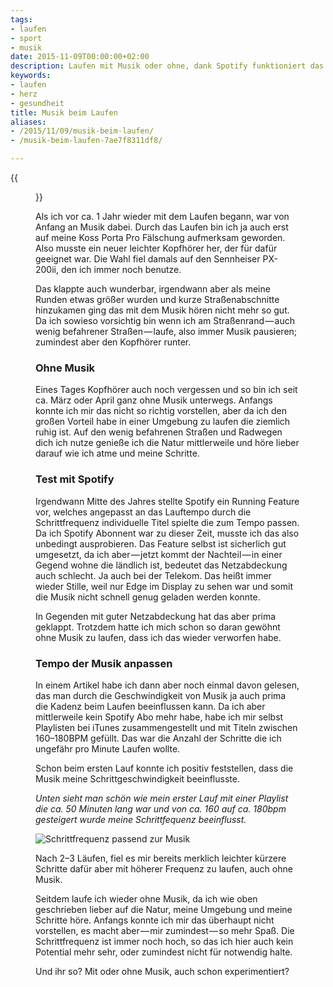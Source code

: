 ```yaml
---
tags:
- laufen
- sport
- musik
date: 2015-11-09T00:00:00+02:00
description: Laufen mit Musik oder ohne, dank Spotify funktioniert das mit ganz gut für mich, auch ohne.
keywords:
- laufen
- herz
- gesundheit
title: Musik beim Laufen
aliases:
- /2015/11/09/musik-beim-laufen/
- /musik-beim-laufen-7ae7f8311df8/

---
```


{{<figure src="https://cdn-images-1.medium.com/max/1600/0*rPm7aFS7g08GN5-w.jpg" caption="Meine aktuelle Laufausrüstung">}}

Als ich vor ca. 1 Jahr wieder mit dem Laufen begann, war von Anfang an Musik dabei. Durch das Laufen bin ich ja auch erst auf meine Koss Porta Pro Fälschung aufmerksam geworden. Also musste ein neuer leichter Kopfhörer her, der für dafür geeignet war. Die Wahl fiel damals auf den Sennheiser PX-200ii, den ich immer noch benutze.

Das klappte auch wunderbar, irgendwann aber als meine Runden etwas größer wurden und kurze Straßenabschnitte hinzukamen ging das mit dem Musik hören nicht mehr so gut. Da ich sowieso vorsichtig bin wenn ich am Straßenrand — auch wenig befahrener Straßen — laufe, also immer Musik pausieren; zumindest aber den Kopfhörer runter.

### Ohne Musik

Eines Tages Kopfhörer auch noch vergessen und so bin ich seit ca. März oder April ganz ohne Musik unterwegs. Anfangs konnte ich mir das nicht so richtig vorstellen, aber da ich den großen Vorteil habe in einer Umgebung zu laufen die ziemlich ruhig ist. Auf den wenig befahrenen Straßen und Radwegen dich ich nutze genieße ich die Natur mittlerweile und höre lieber darauf wie ich atme und meine Schritte.

### Test mit Spotify

Irgendwann Mitte des Jahres stellte Spotify ein Running Feature vor, welches angepasst an das Lauftempo durch die Schrittfrequenz individuelle Titel spielte die zum Tempo passen. Da ich Spotify Abonnent war zu dieser Zeit, musste ich das also unbedingt ausprobieren. Das Feature selbst ist sicherlich gut umgesetzt, da ich aber — jetzt kommt der Nachteil — in einer Gegend wohne die ländlich ist, bedeutet das Netzabdeckung auch schlecht. Ja auch bei der Telekom. Das heißt immer wieder Stille, weil nur Edge im Display zu sehen war und somit die Musik nicht schnell genug geladen werden konnte.

In Gegenden mit guter Netzabdeckung hat das aber prima geklappt. Trotzdem hatte ich mich schon so daran gewöhnt ohne Musik zu laufen, dass ich das wieder verworfen habe.

### Tempo der Musik anpassen

In einem Artikel habe ich dann aber noch einmal davon gelesen, das man durch die Geschwindigkeit von Musik ja auch prima die Kadenz beim Laufen beeinflussen kann. Da ich aber mittlerweile kein Spotify Abo mehr habe, habe ich mir selbst Playlisten bei iTunes zusammengestellt und mit Titeln zwischen 160–180BPM gefüllt. Das war die Anzahl der Schritte die ich ungefähr pro Minute Laufen wollte.

Schon beim ersten Lauf konnte ich positiv feststellen, dass die Musik meine Schrittgeschwindigkeit beeinflusste.

_Unten sieht man schön wie mein erster Lauf mit einer Playlist die ca. 50 Minuten lang war und von ca. 160 auf ca. 180bpm gesteigert wurde meine Schrittfequenz beeinflusst._

![Schrittfrequenz passend zur Musik](https://cdn-images-1.medium.com/max/1600/0*O-rpXiDLUi_BIGYW.png)

Nach 2–3 Läufen, fiel es mir bereits merklich leichter kürzere Schritte dafür aber mit höherer Frequenz zu laufen, auch ohne Musik.

Seitdem laufe ich wieder ohne Musik, da ich wie oben geschrieben lieber auf die Natur, meine Umgebung und meine Schritte höre. Anfangs konnte ich mir das überhaupt nicht vorstellen, es macht aber — mir zumindest — so mehr Spaß. Die Schrittfrequenz ist immer noch hoch, so das ich hier auch kein Potential mehr sehr, oder zumindest nicht für notwendig halte.

Und ihr so? Mit oder ohne Musik, auch schon experimentiert?
